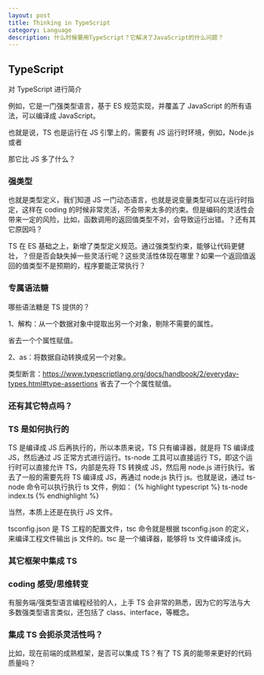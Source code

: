 ```yaml
---
layout: post
title: Thinking in TypeScript
category: Language
description: 什么时候要用TypeScript？它解决了JavaScript的什么问题？
---
```


## TypeScript

对 TypeScript 进行简介

例如，它是一门强类型语言，基于 ES 规范实现，并覆盖了 JavaScript 的所有语法，可以编译成 JavaScript。

也就是说，TS 也是运行在 JS 引擎上的，需要有 JS 运行时环境，例如，Node.js 或者

那它比 JS 多了什么？

### 强类型

也就是类型定义，我们知道 JS 一门动态语言，也就是说变量类型可以在运行时指定，这样在 coding 的时候非常灵活，不会带来太多的约束。但是编码的灵活性会带来一定的风险，比如，函数调用的返回值类型不对，会导致运行出错。？还有其它原因吗？

TS 在 ES 基础之上，新增了类型定义规范。通过强类型约束，能够让代码更健壮，？但是否会缺失掉一些灵活行呢？这些灵活性体现在哪里？如果一个返回值返回的值类型不是预期的，程序要能正常执行？

### 专属语法糖

哪些语法糖是 TS 提供的？

1、解构：从一个数据对象中提取出另一个对象，剔除不需要的属性。

省去一个个属性赋值。

2、as：将数据自动转换成另一个对象。

类型断言：https://www.typescriptlang.org/docs/handbook/2/everyday-types.html#type-assertions
省去了一个个属性赋值。

### 还有其它特点吗？

### TS 是如何执行的

TS 是编译成 JS 后再执行的，所以本质来说，TS 只有编译器，就是将 TS 编译成 JS，然后通过 JS 正常方式进行运行。ts-node 工具可以直接运行 TS，即这个运行时可以直接允许 TS，内部是先将 TS 转换成 JS，然后用 node.js 进行执行。省去了一般的需要先将 TS 编译成 JS，再通过 node.js 执行 js。也就是说，通过 ts-node 命令可以执行执行 ts 文件，例如：
{% highlight typescript %}
ts-node index.ts
{% endhighlight %}

当然，本质上还是在执行 JS 文件。

tsconfig.json 是 TS 工程的配置文件，tsc 命令就是根据 tsconfig.json 的定义，来编译工程文件输出 js 文件的。tsc 是一个编译器，能够将 ts 文件编译成 js。

### 其它框架中集成 TS

### coding 感受/思维转变

有服务端/强类型语言编程经验的人，上手 TS 会非常的熟悉，因为它的写法与大多数强类型语言类似，还包括了 class、interface，等概念。

### 集成 TS 会扼杀灵活性吗？

比如，现在前端的成熟框架，是否可以集成 TS？有了 TS 真的能带来更好的代码质量吗？
